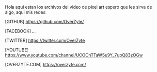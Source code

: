 Hola aqui estan los archivos del video de pixel art
espero que les sirva de algo, aqui mis redes:

[GITHUB]
https://github.com/OverZyte/

[FACEBOOK]
...

[TWITTER]
https://twitter.com/OverZyte

[YOUTUBE]
https://www.youtube.com/channel/UCOChTTaW5u9Y_7upQ83zOGw

[OVERZYTE.COM]
https://overzyte.com/
